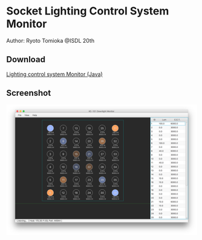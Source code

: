 # Socket Lighting Control System Monitor
Author: Ryoto Tomioka @ISDL 20th

## Download
[Lighting control system Monitor (Java)](https://github.com/ryoto1993/DownlightControlUI/raw/master/download/DownlightControlUI.jar)

## Screenshot
![Screenshot](https://github.com/ryoto1993/DownlightControlUI/raw/master/download/screenshot.png)
